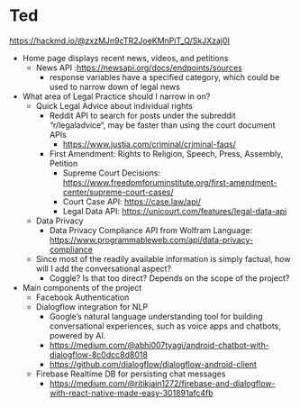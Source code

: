 # Ted
https://hackmd.io/@zxzMJn9cTR2JoeKMnPiT_Q/SkJXzaj0I

 * Home page displays recent news, videos, and petitions
    * News API :https://newsapi.org/docs/endpoints/sources
      * response variables have a specified category, which could be used to narrow down of legal news
 * What area of Legal Practice should I narrow in on?
   * Quick Legal Advice about individual rights
      * Reddit API to search for posts under the subreddit “r/legaladvice“, may be faster than using the court document APIs
         * https://www.justia.com/criminal/criminal-faqs/
      * First Amendment: Rights to Religion, Speech, Press, Assembly, Petition
         * Supreme Court Decisions: https://www.freedomforuminstitute.org/first-amendment-center/supreme-court-cases/
         * Court Case API: https://case.law/api/
         * Legal Data API: https://unicourt.com/features/legal-data-api
    * Data Privacy 
         * Data Privacy Compliance API from Wolfram Language: https://www.programmableweb.com/api/data-privacy-compliance
    * Since most of the readily available information is simply factual, how will I add the conversational aspect?
        * Coggle? Is that too direct? Depends on the scope of the project?
* Main components of the project
    * Facebook Authentication
    *  Dialogflow integration for NLP
        * Google’s natural language understanding tool for building conversational experiences, such as voice apps and chatbots, powered by AI.
        * https://medium.com/@abhi007tyagi/android-chatbot-with-dialogflow-8c0dcc8d8018
        * https://github.com/dialogflow/dialogflow-android-client
    * Firebase Realtime DB for persisting chat messages
        * https://medium.com/@ritikjain1272/firebase-and-dialogflow-with-react-native-made-easy-301891afc4fb

